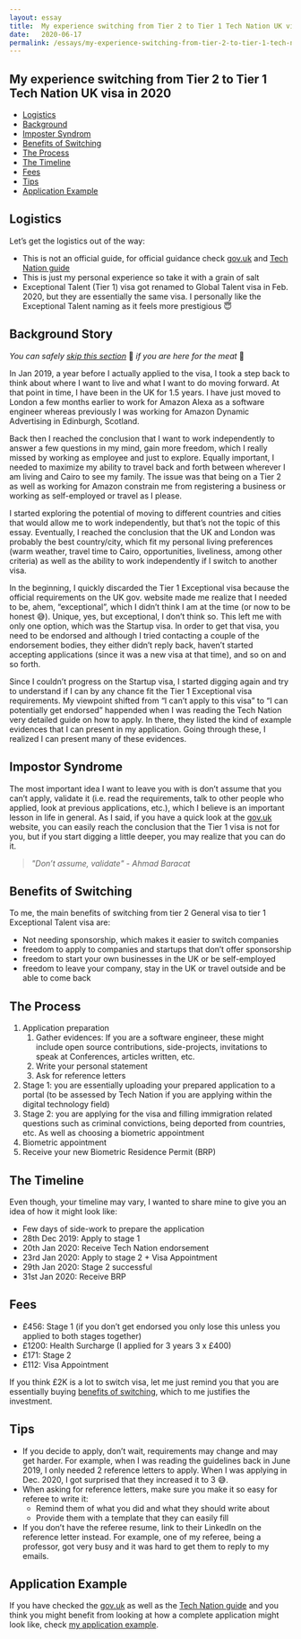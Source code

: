 ```yaml
---
layout: essay
title:  My experience switching from Tier 2 to Tier 1 Tech Nation UK visa in 2020
date:   2020-06-17
permalink: /essays/my-experience-switching-from-tier-2-to-tier-1-tech-nation-exceptional-talent-uk-visa-in-2020
---
```


## My experience switching from Tier 2 to Tier 1 Tech Nation UK visa in 2020
- [Logistics](#logistics)
- [Background](#background-story)
- [Imposter Syndrom](#imposter-syndrom)
- [Benefits of Switching](#benefits-of-switching)
- [The Process](#the-process)
- [The Timeline](#the-timeline)
- [Fees](#fees)
- [Tips](#tips)
- [Application Example](#application-example)

## Logistics
Let’s get the logistics out of the way:
* This is not an official guide, for official guidance check [gov.uk](https://www.gov.uk/global-talent) and [Tech Nation guide](https://technation.io/visa-tech-nation-visa-guide/)
* This is just my personal experience so take it with a grain of salt
* Exceptional Talent (Tier 1) visa got renamed to Global Talent visa in Feb. 2020, but they are essentially the same visa. I personally like the Exceptional Talent naming as it feels more prestigious 😇

## Background Story
_You can safely [skip this section](#imposter-syndrom)_ 🥱 _if you are here for the meat_ 🍖

In Jan 2019, a year before I actually applied to the visa, I took a step back to think about where I want to live and what I want to do moving forward. At that point in time, I have been in the UK for 1.5 years. I have just moved to London a few months earlier to work for Amazon Alexa as a software engineer whereas previously I was working for Amazon Dynamic Advertising in Edinburgh, Scotland.

Back then I reached the conclusion that I want to work independently to answer a few questions in my mind, gain more freedom, which I really missed by working as employee and just to explore. Equally important, I needed to maximize my ability to travel back and forth between wherever I am living and Cairo to see my family. The issue was that being on a Tier 2 as well as working for Amazon constrain me from registering a business or working as self-employed or travel as I please.

I started exploring the potential of moving to different countries and cities that would allow me to work independently, but that’s not the topic of this essay. Eventually, I reached the conclusion that the UK and London was probably the best country/city, which fit my personal living preferences (warm weather, travel time to Cairo, opportunities, liveliness, among other criteria) as well as the ability to work independently if I switch to another visa.

In the beginning, I quickly discarded the Tier 1 Exceptional visa because the official requirements on the UK gov. website made me realize that I needed to be, ahem, “exceptional”, which I didn’t think I am at the time (or now to be honest 😅). Unique, yes, but exceptional, I don’t think so. This left me with only one option, which was the Startup visa. In order to get that visa, you need to be endorsed and although I tried contacting a couple of the endorsement bodies, they either didn’t reply back, haven’t started accepting applications (since it was a new visa at that time), and so on and so forth.

Since I couldn’t progress on the Startup visa, I started digging again and try to understand if I can by any chance fit the Tier 1 Exceptional visa requirements. My viewpoint shifted from “I can’t apply to this visa” to “I can potentially get endorsed” happended when I was reading the Tech Nation very detailed guide on how to apply. In there, they listed the kind of example evidences that I can present in my application. Going through these, I realized I can present many of these evidences.

## Impostor Syndrome

The most important idea I want to leave you with is don’t assume that you can’t apply, validate it (i.e. read the requirements, talk to other people who applied, look at previous applications, etc.), which I believe is an important lesson in life in general. As I said, if you have a quick look at the [gov.uk](https://www.gov.uk/global-talent) website, you can easily reach the conclusion that the Tier 1 visa is not for you, but if you start digging a little deeper, you may realize that you can do it.

> _"Don’t assume, validate" - Ahmad Baracat_

## Benefits of Switching

To me, the main benefits of switching from tier 2 General visa to tier 1 Exceptional Talent visa are:
* Not needing sponsorship, which makes it easier to switch companies
* freedom to apply to companies and startups that don’t offer sponsorship
* freedom to start your own businesses in the UK or be self-employed
* freedom to leave your company, stay in the UK or travel outside and be able to come back

## The Process
1. Application preparation
    1. Gather evidences: If you are a software engineer, these might include open source contributions, side-projects, invitations to speak at Conferences, articles written, etc.
    2. Write your personal statement
    3. Ask for reference letters
2. Stage 1: you are essentially uploading your prepared application to a portal (to be assessed by Tech Nation if you are applying within the digital technology field)
3. Stage 2: you are applying for the visa and filling immigration related questions such as criminal convictions, being deported from countries, etc. As well as choosing a biometric appointment
4. Biometric appointment
5. Receive your new Biometric Residence Permit (BRP)

## The Timeline
Even though, your timeline may vary, I wanted to share mine to give you an idea of how it might look like:
* Few days of side-work to prepare the application
* 28th Dec 2019: Apply to stage 1
* 20th Jan 2020: Receive Tech Nation endorsement
* 23rd Jan 2020: Apply to stage 2 + Visa Appointment
* 29th Jan 2020: Stage 2 successful
* 31st Jan 2020: Receive BRP

## Fees
* £456: Stage 1 (if you don’t get endorsed you only lose this unless you applied to both stages together)
* £1200: Health Surcharge (I applied for 3 years 3 x £400)
* £171: Stage 2
* £112: Visa Appointment

If you think £2K is a lot to switch visa, let me just remind you that you are essentially buying [benefits of switching](#benefits-of-switching), which to me justifies the investment.

## Tips
* If you decide to apply, don’t wait, requirements may change and may get harder. For example, when I was reading the guidelines back in June 2019, I only needed 2 reference letters to apply. When I was applying in Dec. 2020, I got surprised that they increased it to 3 😅.
* When asking for reference letters, make sure you make it so easy for referee to write it:
    * Remind them of what you did and what they should write about
    * Provide them with a template that they can easily fill
* If you don’t have the referee resume, link to their LinkedIn on the reference letter instead. For example, one of my referee, being a professor, got very busy and it was hard to get them to reply to my emails. 

## Application Example
If you have checked the [gov.uk](https://www.gov.uk/global-talent) as well as the [Tech Nation guide](https://technation.io/visa-tech-nation-visa-guide/) and you think you might benefit from looking at how a complete application might look like, check [my application example](https://gumroad.com/l/tech-nation-application-example).